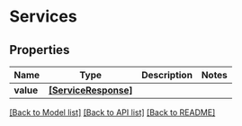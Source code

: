 # Services


## Properties
Name | Type | Description | Notes
------------ | ------------- | ------------- | -------------
**value** | [**[ServiceResponse]**](ServiceResponse.md) |  | 

[[Back to Model list]](../README.md#documentation-for-models) [[Back to API list]](../README.md#documentation-for-api-endpoints) [[Back to README]](../README.md)


